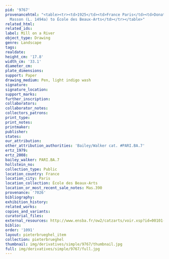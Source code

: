 ```yaml
---
pid: '9767'
provenancehtml: "<table><tr><td>1925</td><td>France Paris</td><td>Donated by Jean
  Masson (L. 1494a) to École des Beaux-Arts</td></tr></table>"
related_html:
related_ids:
label: Mill on a River
object_type: Drawing
genre: Landscape
tags:
realdate:
height_cm: '17.8'
width_cm: '33.1'
diameter_cm:
plate_dimensions:
support: Paper
drawing_medium: Pen, light indigo wash
signature:
signature_location:
support_marks:
further_inscription:
collaborators:
collaborator_notes:
collectors_patrons:
print_type:
print_notes:
printmaker:
publisher:
states:
our_attribution:
other_attribution_authorities: 'Bailey/Walker cat. #PARI.BA.7'
ertz_1979:
ertz_2008:
bailey_walker: PARI.BA.7
hollstein_no:
collection_type: Public
location_country: France
location_city: Paris
location_collection: École des Beaux-Arts
location_or_most_recent_sale_notes: Mas.390
provenance: '7026'
bibliography:
exhibition_history:
related_works:
copies_and_variants:
curatorial_files:
external_resources: http://www.ensba.fr/ow2/catzarts/voir.xsp?id=00101-23833&qid=sdx_q3&n=6&sf=&e=
biblio:
order: '1091'
layout: pieterbrueghel_item
collection: pieterbrueghel
thumbnail: img/derivatives/simple/9767/thumbnail.jpg
full: img/derivatives/simple/9767/full.jpg
---
```

